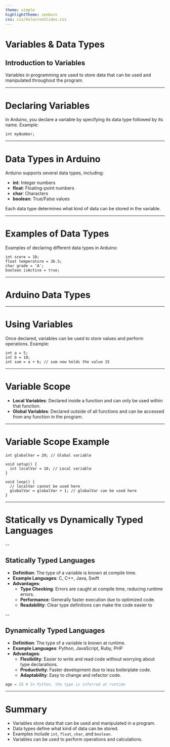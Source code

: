 ```yaml
---
theme: simple
highlightTheme: zenburn
css: css/holocronSlides.css
---
```

# Variables & Data Types

## Introduction to Variables

Variables in programming are used to store data that can be used and manipulated throughout the program.

---

# Declaring Variables

In Arduino, you declare a variable by specifying its data type followed by its name.
Example:

```arduino
int myNumber;
```


---

# Data Types in Arduino


Arduino supports several data types, including:

- **int**: Integer numbers
- **float**: Floating-point numbers
- **char**: Characters
- **boolean**: True/False values

Each data type determines what kind of data can be stored in the variable.

---

# Examples of Data Types

Examples of declaring different data types in Arduino:

```arduino
int score = 10;
float temperature = 36.5;
char grade = 'A';
boolean isActive = true;
```

---

# Arduino Data Types



---

# Using Variables

Once declared, variables can be used to store values and perform operations. Example:

```arduino
int a = 5;
int b = 10;
int sum = a + b; // sum now holds the value 15
```

---

# Variable Scope


- **Local Variables**: Declared inside a function and can only be used within that function.
- **Global Variables**: Declared outside of all functions and can be accessed from any function in the program.

---

# Variable Scope Example 

```arduino
int globalVar = 20; // Global variable

void setup() {
  int localVar = 10; // Local variable
}

void loop() {
  // localVar cannot be used here
  globalVar = globalVar + 1; // globalVar can be used here
}
```

---

# Statically vs Dynamically Typed Languages

--

## Statically Typed Languages
- **Definition**: The type of a variable is known at compile time.
- **Example Languages**: C, C++, Java, Swift
- **Advantages**:
  - **Type Checking**: Errors are caught at compile time, reducing runtime errors.
  - **Performance**: Generally faster execution due to optimized code.
  - **Readability**: Clear type definitions can make the code easier to

--

## Dynamically Typed Languages

- **Definition**: The type of a variable is known at runtime.
- **Example Languages**: Python, JavaScript, Ruby, PHP
- **Advantages**:
	- **Flexibility**: Easier to write and read code without worrying about type declarations.
	- **Productivity**: Faster development due to less boilerplate code.
	- **Adaptability**: Easy to change and refactor code.

```python
age = 25 # In Python, the type is inferred at runtime
```

---

# Summary

- Variables store data that can be used and manipulated in a program.
- Data types define what kind of data can be stored.
- Examples include `int`, `float`, `char`, and `boolean`.
- Variables can be used to perform operations and calculations.
